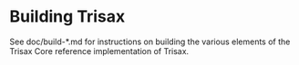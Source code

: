 Building Trisax
================

See doc/build-*.md for instructions on building the various
elements of the Trisax Core reference implementation of Trisax.
